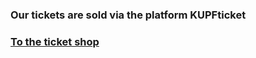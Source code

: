### Our tickets are sold via the platform KUPFticket
### <a href="https://nycmm.kupfticket.at/" target="_blank">To the ticket shop</a>
